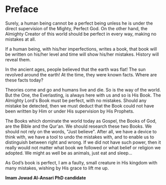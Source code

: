 Preface
=======

Surely, a human being cannot be a perfect being unless he is under the
direct supervision of the Mighty, Perfect God. On the other hand, the
Almighty Creator of this world should be perfect in every way, making no
mistakes at all.

If a human being, with his/her imperfections, writes a book, that book
will be written on his/her level and time will show his/her mistakes.
History will reveal them.

In the ancient ages, people believed that the earth was flat! The sun
revolved around the earth! At the time, they were known facts. Where are
these facts today?

Theories come and go and humans live and die. So is the way of the
world. But the One, the Everlasting, is always here with us and so is
His Book. The Almighty Lord's Book must be perfect, with no mistakes.
Should any mistake be detected, then we must deduct that the Book could
not have been written by Him or under His supervision by His Prophets.

The Books which dominate the world today as Gospel, the Books of God,
are the Bible and the Qur'an. We should research these two Books. We
should not rely on the words, "Just believe". After all, we have a
device to think with, we have a tool to undo the mistakes with, and to
enable us to distinguish between right and wrong. If we did not have
such power, then it really would not matter what book we followed or
what belief or religion we adopted. We might as well be as animals, just
eat and sleep...

As God’s book is perfect, I am a faulty, small creature in His kingdom
with many mistakes, wishing by His grace to lift me up.

**Imam Jowad Al-Ansari PhD candidate**


